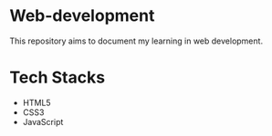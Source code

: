 # Web-development
This repository aims to document my learning in web development.
# Tech Stacks
<ul>
  <li>HTML5</li>
   <li>CSS3</li>
   <li>JavaScript</li>
  
</ul>
